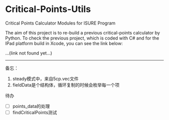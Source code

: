 # Critical-Points-Utils
Critical Points Calculator Modules for ISURE Program

The aim of this project is to re-build a previous critical-points calculator by Python. To check the previous project, which is coded with C# and for the IPad platform build in Xcode, you can see the link below:

...(link not found yet...)

---

备忘：
1. steady模式中，来自5cp.vec文件
2. fieldData是个结构体，循环复制的时候会枚举每一个项

待办
-[ ] points_data的处理
-[ ] findCriticalPoints测试
